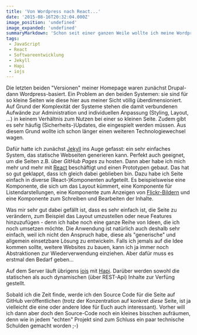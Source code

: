 ```yaml
---
title: 'Von Wordpress nach React...'
date: '2015-08-16T20:32:04.000Z'
image_position: 'undefined'
image_expanded: 'undefined'
summaryMarkdown: 'Schon seit einer ganzen Weile wollte ich meine Wordpress-basierte Homepage auf ein "leichtgewichtigeres" System umstellen. Ursprünglich hatte ich dazu Jekyll vorgesehen, doch dann kam React...'
tags:
 - JavaScript
 - React
 - Softwareentwicklung
 - Jekyll
 - Hapi
 - iojs
---
```


Die letzten beiden "Versionen" meiner Homepage waren zunächst Drupal- dann Wordpress-basiert. Ein Problem an den beiden Systemen: sie sind für so kleine Seiten wie diese hier aus meiner Sicht völlig überdimensioniert. Auf Grund der Komplexität der Systeme stehen die damit verbundenen Aufwände zur Administration und individuellen Anpassung (Styling, Layout, ...) in keinem Verhältnis zum  Nutzen bei einer so kleinen Seite. Zudem gibt es sehr häufig (Sicherheits-)Updates, die eingespielt werden müssen. Aus diesem Grund wollte ich schon länger einen weiteren Technologiewechsel wagen.

Dafür hatte ich zunächst [Jekyll](http://jekyllrb.com/) ins Auge gefasst: ein sehr einfaches System, das statische Webseiten generieren kann. Perfekt auch geeignet, um die Seiten z.B. über *GitHub Pages* zu hosten. Dann aber habe ich mich mehr und mehr mit [React](http://facebook.github.io/react/) beschäftigt und einen Prototypen gebaut. Das hat so gut geklappt, dass ich gleich dabei geblieben bin. Dazu habe ich Seite einfach in diverse (React-)Komponenten aufgeteilt. Es beispielsweise eine Komponente, die sich um das Layout kümmert, eine Komponente für Listendarstellungen, eine Komponente zum Anzeigen von [Flickr-Bildern](https://www.flickr.com/photos/nilsha) und eine Komponente zum Schreiben und Bearbeiten der Inhalte. 

Was mir sehr gut dabei gefällt ist, dass es sehr einfach ist, die Seite zu verändern, zum Beispiel das Layout umzustellen oder neue Features hinzuzufügen - denn ich habe noch eine ganze Reihe von Ideen, die ich noch umsetzen möchte. Die Anwendung ist natürlich auch deshalb sehr einfach, weil ich nicht den Anspruch habe, diese als "generische" und allgemein einsetzbare Lösung zu entwickeln. Falls ich jemals auf die Idee kommen sollte, weitere Websites zu bauen, kann ich ja immer noch Abstraktionen zur Wiederverwendung einziehen. Aber dafür muss es erstmal den Bedarf geben...

Auf dem Server läuft übrigens [iojs](https://iojs.org/en/index.html) mit [Hapi](http://hapijs.com/). Darüber werden sowohl die statischen als auch dynamischen (über REST-Api) Inhalte zur Verfüng gestellt.

Sobald ich die Zeit finde, werde ich den Source Code für die Seite auf GitHub veröffentlichen (trotz der Konzentration auf konkret  *diese* Seite, ist ja vielleicht die eine oder andere Idee für Euch auch interessant). Vorher will ich dann aber doch den Source-Code noch ein kleines bisschen aufräumen, denn wie in jedem "echten" Projekt sind zum Schluss ein paar technische Schulden gemacht worden ;-)  
